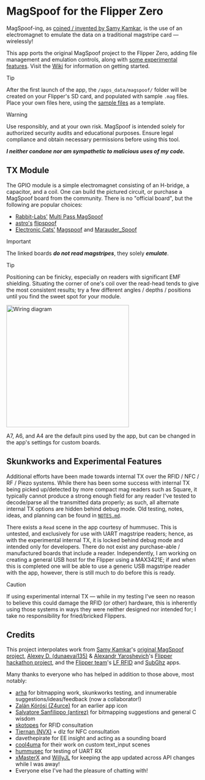 # MagSpoof for the Flipper Zero
MagSpoof-ing, as [coined / invented by Samy Kamkar](https://github.com/samyk/magspoof), is the use of an electromagnet to emulate the data on a traditional magstripe card —  wirelessly! 

This app ports the original MagSpoof project to the Flipper Zero, adding file management and emulation controls, along with [some experimental features](#skunkworks-and-experimental-features). Visit the [Wiki](https://github.com/zacharyweiss/magspoof_flipper/wiki) for information on getting started.

> [!TIP]
> After the first launch of the app, the `/apps_data/magspoof/` folder will be created on your Flipper's SD card, and populated with sample `.mag` files. Place your own files here, using the [sample files](resources) as a template.

> [!WARNING]
> Use responsibly, and at your own risk. MagSpoof is intended solely for authorized security audits and educational purposes. Ensure legal compliance and obtain necessary permissions before using this tool.
>
> ***I neither condone nor am sympathetic to malicious uses of my code.***
 

## TX Module
The GPIO module is a simple electromagnet consisting of an H-bridge, a capacitor, and a coil. One can build the pictured circuit, or purchase a MagSpoof board from the community. There is no "official board", but the following are popular choices:
- [Rabbit-Labs'](https://www.rabbit-labs.com/) [Multi Pass MagSpoof](https://rabbit-labs.com/product/rabbit-labs-multi-pass-magspoof-flipper-board/)
- [astro's](https://cyberpa.ws/) [flipspoof](https://www.tindie.com/products/astrowave/flipper-zero-magspoof-module/)
- [Electronic Cats'](https://electroniccats.com) [Magspoof](https://electroniccats.com/store/flipper-add-on-magspoof/) and [Marauder_Spoof](https://electroniccats.com/store/flipper-add-on-marauder_spoof/)

> [!IMPORTANT]
> The linked boards ***do not read magstripes***, they solely ***emulate***.

> [!TIP]
> Positioning can be finicky, especially on readers with significant EMF shielding. Situating the corner of one's coil over the read-head tends to give the most consistent results; try a few different angles / depths / positions until you find the sweet spot for your module.

<img src="https://user-images.githubusercontent.com/20050953/215654078-1f4b370e-21b3-4324-b63c-3bbbc643120e.png" alt="Wiring diagram" title="Wiring diagram" style="height:320px">

A7, A6, and A4 are the default pins used by the app, but can be changed in the app's settings for custom boards.

## Skunkworks and Experimental Features
Additional efforts have been made towards internal TX over the RFID / NFC / RF / Piezo systems. While there has been some success with internal TX being picked up/detected by more compact mag readers such as Square, it typically cannot produce a strong enough field for any reader I've tested to decode/parse all the transmitted data properly; as such, all alternate internal TX options are hidden behind debug mode. Old testing, notes, ideas, and planning can be found in [`NOTES.md`](NOTES.md).

There exists a `Read` scene in the app courtesy of hummusec. This is untested, and exclusively for use with UART magstripe readers; hence, as with the experimental internal TX, it is locked behind debug mode and intended only for developers. There do not exist any purchase-able / manufactured boards that include a reader. Independently, I am working on creating a general USB host for the Flipper using a MAX3421E; if and when this is completed one will be able to use a generic USB magstripe reader with the app, however, there is still much to do before this is ready.

> [!CAUTION]
> If using experimental internal TX — while in my testing I've seen no reason to believe this could damage the RFID (or other) hardware, this is inherently using those systems in ways they were neither designed nor intended for; I take no responsibility for fried/bricked Flippers.

## Credits
This project interpolates work from [Samy Kamkar](https://github.com/samyk/)'s [original MagSpoof project](https://github.com/samyk/magspoof), [Alexey D. (dunaevai135)](https://github.com/dunaevai135/) & [Alexandr Yaroshevich](https://github.com/AYaro)'s [Flipper hackathon project](https://github.com/dunaevai135/flipperzero-firmware/tree/dev/applications/magspoof), and the [Flipper team](https://github.com/flipperdevices)'s [LF RFID](https://github.com/flipperdevices/flipperzero-firmware/tree/dev/applications/main/lfrfid) and [SubGhz](https://github.com/flipperdevices/flipperzero-firmware/tree/dev/applications/main/subghz) apps.  

Many thanks to everyone who has helped in addition to those above, most notably: 
- [arha](https://github.com/arha) for bitmapping work, skunkworks testing, and innumerable suggestions/ideas/feedback (now a collaborator!)
- [Zalán Kórósi (Z4urce)](https://github.com/Z4urce) for an earlier app icon
- [Salvatore Sanfilippo (antirez)](https://github.com/antirez) for bitmapping suggestions and general C wisdom
- [skotopes](https://github.com/skotopes) for RFID consultation
- [Tiernan (NVX)](https://github.com/nvx) + dlz for NFC consultation
- davethepirate for EE insight and acting as a sounding board
- [cool4uma](https://github.com/cool4uma) for their work on custom text_input scenes 
- [hummusec](https://github.com/hummusec) for testing of UART RX
- [xMasterX](https://github.com/xMasterX) and [WillyJL](https://github.com/Willy-JL) for keeping the app updated across API changes while I was away!
- Everyone else I've had the pleasure of chatting with!

